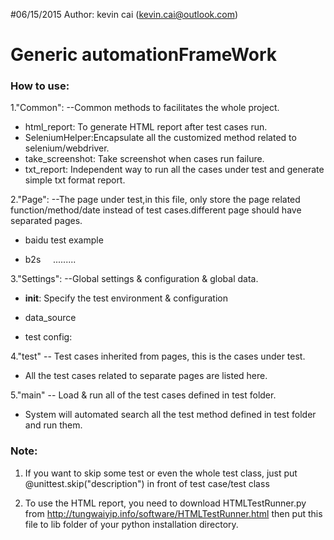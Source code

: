 
#06/15/2015
Author: kevin cai (kevin.cai@outlook.com)
# Generic automationFrameWork
### How to use:

1."Common":  --Common methods to facilitates the whole project.

* html_report: To generate HTML report after test cases run.
* SeleniumHelper:Encapsulate all the customized method related to selenium/webdriver.
* take_screenshot: Take screenshot when cases run failure.
* txt_report: Independent way to run all the cases under test and generate simple txt format report.

2."Page": --The page under test,in this file, only store the page related function/method/date instead of test cases.different page should have separated pages.

* baidu  test example

* b2s      .........

3."Settings": --Global settings & configuration & global data.

* __init__: Specify the test environment & configuration

* data_source

* test config:

4."test" -- Test cases inherited from pages, this is the cases under test.

* All the test cases related to separate pages are listed here.

5."main"  -- Load & run all of the test cases defined in test folder.

* System will automated search all the test method defined in test folder and run them.

### Note:

1. If you want to skip some test or even the whole test class, just put @unittest.skip("description") in front of test case/test class

2. To use the HTML report, you need to download HTMLTestRunner.py from http://tungwaiyip.info/software/HTMLTestRunner.html then put this file to lib folder of your python installation directory.
